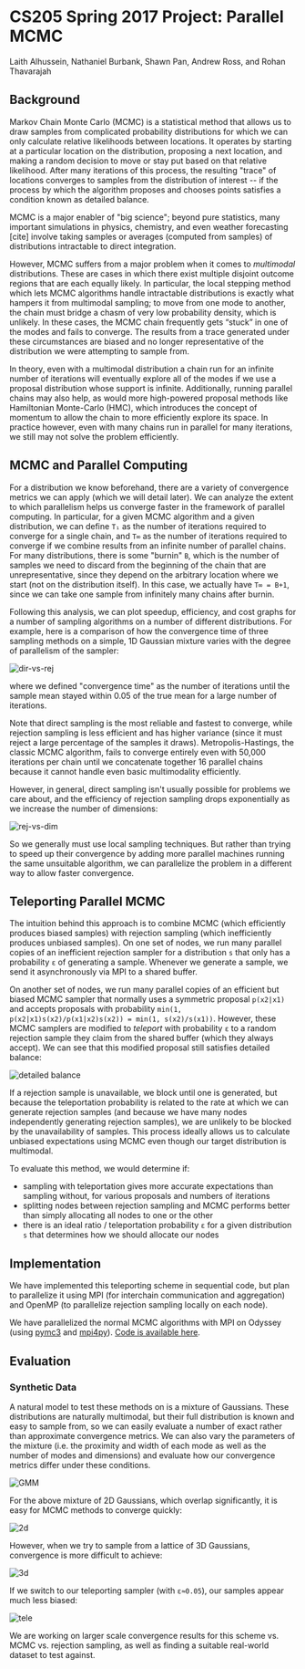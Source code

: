 # CS205 Spring 2017 Project: Parallel MCMC

Laith Alhussein, Nathaniel Burbank, Shawn Pan, Andrew Ross, and Rohan
Thavarajah

## Background

Markov Chain Monte Carlo (MCMC) is a statistical method that allows us to draw
samples from complicated probability distributions for which we can only
calculate relative likelihoods between locations. It operates by starting at a
particular location on the distribution, proposing a next location, and making
a random decision to move or stay put based on that relative likelihood. After
many iterations of this process, the resulting "trace" of locations converges
to samples from the distribution of interest -- if the process by which the
algorithm proposes and chooses points satisfies a condition known as detailed
balance.

MCMC is a major enabler of "big science"; beyond pure statistics, many
important simulations in physics, chemistry, and even weather forecasting
[cite] involve taking samples or averages (computed from samples) of
distributions intractable to direct integration.

However, MCMC suffers from a major problem when it comes to _multimodal_
distributions. These are cases in which there exist multiple disjoint outcome
regions that are each equally likely. In particular, the local stepping method
which lets MCMC algorithms handle intractable distributions is exactly what
hampers it from multimodal sampling; to move from one mode to another, the
chain must bridge a chasm of very low probability density, which is unlikely.
In these cases, the MCMC chain frequently gets “stuck” in one of the modes and
fails to converge. The results from a trace generated under these
circumstances are biased and no longer representative of the distribution we
were attempting to sample from.

In theory, even with a multimodal distribution a chain run for an infinite
number of iterations will eventually explore all of the modes if we use a
proposal distribution whose support is infinite. Additionally, running
parallel chains may also help, as would more high-powered proposal methods
like Hamiltonian Monte-Carlo (HMC), which introduces the concept of momentum
to allow the chain to more efficiently explore its space. In practice however,
even with many chains run in parallel for many iterations, we still may not
solve the problem efficiently.

## MCMC and Parallel Computing

For a distribution we know beforehand, there are a variety of convergence
metrics we can apply (which we will detail later). We can analyze the extent to
which parallelism helps us converge faster in the framework of parallel
computing. In particular, for a given MCMC algorithm and a given distribution,
we can define `T₁` as the number of iterations required to converge for a
single chain, and `T∞` as the number of iterations required to converge if we
combine results from an infinite number of parallel chains. For many
distributions, there is some "burnin" `B`, which is the number of samples we
need to discard from the beginning of the chain that are unrepresentative,
since they depend on the arbitrary location where we start (not on the
distribution itself). In this case, we actually have `T∞ = B+1`, since we can
take one sample from infinitely many chains after burnin.

Following this analysis, we can plot speedup, efficiency, and cost graphs for a
number of sampling algorithms on a number of different distributions. For
example, here is a comparison of how the convergence time of three sampling
methods on a simple, 1D Gaussian mixture varies with the degree of parallelism
of the sampler:

![dir-vs-rej](doc/direct-vs-rejection.png)

where we defined "convergence time" as the number of iterations until the
sample mean stayed within 0.05 of the true mean for a large number of iterations.

Note that direct sampling is the most reliable and fastest to converge, while
rejection sampling is less efficient and has higher variance (since it must
reject a large percentage of the samples it draws). Metropolis-Hastings, the
classic MCMC algorithm, fails to converge entirely even with 50,000 iterations
per chain until we concatenate together 16 parallel chains because it cannot
handle even basic multimodality efficiently.

However, in general, direct sampling isn't usually possible for problems we
care about, and the efficiency of rejection sampling drops exponentially as we
increase the number of dimensions:

![rej-vs-dim](doc/rejection-dim.png)

So we generally must use local sampling techniques. But rather than trying to
speed up their convergence by adding more parallel machines running the same
unsuitable algorithm, we can parallelize the problem in a different way to
allow faster convergence.

## Teleporting Parallel MCMC

The intuition behind this approach is to combine MCMC (which efficiently
produces biased samples) with rejection sampling (which inefficiently produces
unbiased samples). On one set of nodes, we run many parallel copies of an
inefficient rejection sampler for a distribution `s` that only has a
probability `ɛ` of generating a sample. Whenever we generate a sample, we send
it asynchronously via MPI to a shared buffer.

On another set of nodes, we run many parallel copies of an efficient but biased
MCMC sampler that normally uses a symmetric proposal `p(x2|x1)` and accepts
proposals with probability `min(1, p(x2|x1)s(x2)/p(x1|x2)s(x2)) = min(1,
s(x2)/s(x1))`. However, these MCMC samplers are modified to _teleport_ with
probability `ɛ` to a random rejection sample they claim from the shared
buffer (which they always accept). We can see that this modified proposal still
satisfies detailed balance:

![detailed balance](doc/balance.png)

If a rejection sample is unavailable, we block until one is generated, but
because the teleportation probability is related to the rate at which we can
generate rejection samples (and because we have many nodes independently
generating rejection samples), we are unlikely to be blocked by the
unavailability of samples. This process ideally allows us to calculate unbiased
expectations using MCMC even though our target distribution is multimodal.

To evaluate this method, we would determine if:
- sampling with teleportation gives more accurate expectations than sampling
  without, for various proposals and numbers of iterations
- splitting nodes between rejection sampling and MCMC performs better than
  simply allocating all nodes to one or the other
- there is an ideal ratio / teleportation probability `ɛ` for a given
  distribution `s` that determines how we should allocate our nodes

## Implementation

We have implemented this teleporting scheme in sequential code, but plan to parallelize
it using MPI (for interchain communication and aggregation) and OpenMP (to
parallelize rejection sampling locally on each node).

We have parallelized the normal MCMC algorithms with MPI on Odyssey (using
[pymc3](http://pymc-devs.github.io/pymc3/) and
[mpi4py](https://bitbucket.org/mpi4py/mpi4py)). [Code is available
here](odyssey_setup/pymc3_mpi_test/pymc3_mpi_test.py).

## Evaluation

### Synthetic Data

A natural model to test these methods on is a mixture of Gaussians. These
distributions are naturally multimodal, but their full distribution is known
and easy to sample from, so we can easily evaluate a number of exact rather
than approximate convergence metrics. We can also vary the parameters of the
mixture (i.e. the proximity and width of each mode as well as the number of
modes and dimensions) and evaluate how our convergence metrics differ under
these conditions.

![GMM](doc/pdf-and-log-pdf.png)

For the above mixture of 2D Gaussians, which overlap significantly, it is easy
for MCMC methods to converge quickly:

![2d](doc/nuts-converges-2d.png)

However, when we try to sample from a lattice of 3D Gaussians, convergence is
more difficult to achieve:

![3d](doc/nuts-doesnt-converge.png)

If we switch to our teleporting sampler (with `ɛ≈0.05`), our samples appear
much less biased:

![tele](doc/teleportation.png)

We are working on larger scale convergence results for this scheme vs. MCMC vs.
rejection sampling, as well as finding a suitable real-world dataset to test
against.
